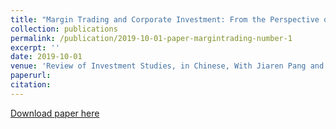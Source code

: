 ```yaml
---
title: "Margin Trading and Corporate Investment: From the Perspective of External Governance and Information System"
collection: publications
permalink: /publication/2019-10-01-paper-margintrading-number-1
excerpt: ''
date: 2019-10-01
venue: 'Review of Investment Studies, in Chinese, With Jiaren Pang and Dapeng Chen'
paperurl:
citation: 
---
```


[Download paper here](http://www.google.com/url?q=http%3A%2F%2Fwww.cnki.com.cn%2FArticle%2FCJFDTotal-TZYJ201904002.htm&sa=D&sntz=1&usg=AFQjCNHG-QTMA75ifTbhA1fzI5Eov1jXcw)
